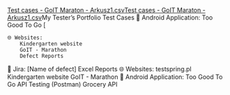 [Test cases - GoIT Maraton - Arkusz1.csv](https://github.com/user-attachments/files/19068724/Test.cases.-.GoIT.Maraton.-.Arkusz1.csv)[Test cases - GoIT Maraton - Arkusz1.csv](https://github.com/user-attachments/files/19068716/Test.cases.-.GoIT.Maraton.-.Arkusz1.csv)My Tester’s Portfolio
  Test Cases
    📱 Android Application: Too Good To Go [


    🌐 Websites:
        Kindergarten website
        GoIT - Marathon
        Defect Reports
  📌 Jira:
      [Name of defect]
  Excel Reports
    🌐 Websites:
        testspring.pl
        Kindergarten website
        GoIT - Marathon
        📱 Android Application: Too Good To Go
  API Testing (Postman)
    Grocery API
